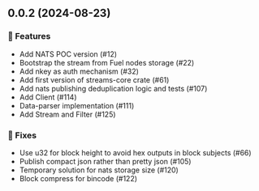 ## 0.0.2 (2024-08-23)

### 🚀 Features

-   Add NATS POC version (#12)
-   Bootstrap the stream from Fuel nodes storage (#22)
-   Add nkey as auth mechanism (#32)
-   Add first version of streams-core crate (#61)
-   Add nats publishing deduplication logic and tests (#107)
-   Add Client (#114)
-   Data-parser implementation (#111)
-   Add Stream and Filter (#125)

### 🐛 Fixes

-   Use u32 for block height to avoid hex outputs in block subjects (#66)
-   Publish compact json rather than pretty json (#105)
-   Temporary solution for nats storage size (#120)
-   Block compress for bincode (#122)
